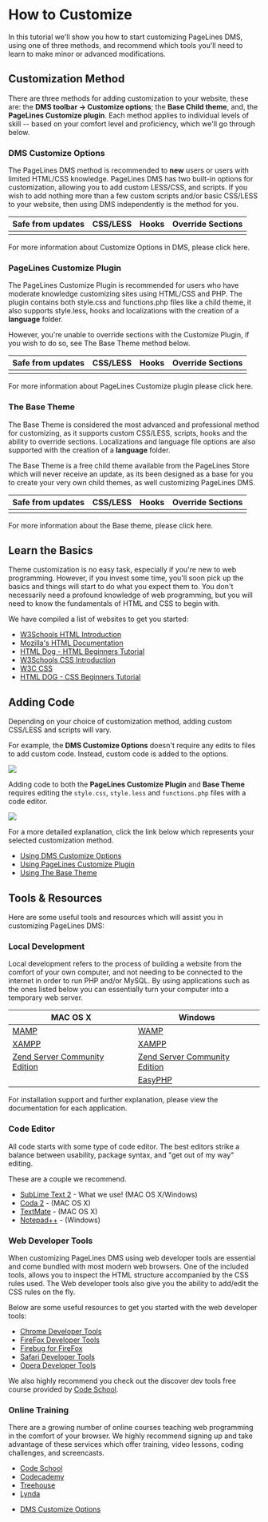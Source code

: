 # How to Customize #

In this tutorial we'll show you how to start customizing PageLines DMS, using one of three methods, and recommend which tools you'll need to learn to make minor or advanced modifications.

## Customization Method ##

There are three methods for adding customization to your website, these are: the **DMS toolbar → Customize options**; the **Base Child theme**, and, the **PageLines Customize plugin**.  Each method applies to individual levels of skill -- based on your comfort level and proficiency, which we'll go through below.

### DMS Customize Options ###

The PageLines DMS method is recommended to **new** users or users with limited HTML/CSS knowledge. PageLines DMS has two built-in options for customization, allowing you to add custom LESS/CSS, and scripts. If you wish to add nothing more than a few custom scripts and/or basic CSS/LESS to your website, then using DMS independently is the method for you.

<table class="table table-striped table-bordered table-condensed">
	<thead>
		<tr>
			<th>Safe from updates</th>
			<th>CSS/LESS</th>
			<th>Hooks</th>
			<th>Override Sections</th>
		</tr>
	</thead>
	<tbody>
		<tr>
			<td><i class="icon-ok text-success"></td>
			<td><i class="icon-ok text-success"></td>
			<td><i class="icon-remove text-error"></td>
			<td><i class="icon-remove text-error"></td>
		</tr>
	</tbody>
</table>


For more information about Customize Options in DMS, please click here.

### PageLines Customize Plugin ###

The PageLines Customize Plugin is recommended for users who have moderate knowledge customizing sites using HTML/CSS and PHP. The plugin contains both style.css and functions.php files like a child theme, it also supports style.less, hooks and localizations with the creation of a **language** folder.

However, you're unable to override sections with the Customize Plugin, if you wish to do so, see The Base Theme method below.

<table class="table table-striped table-bordered table-condensed">
	<thead>
		<tr>
			<th>Safe from updates</th>
			<th>CSS/LESS</th>
			<th>Hooks</th>
			<th>Override Sections</th>
		</tr>
	</thead>
	<tbody>
		<tr>
			<td><i class="icon-ok text-success"></td>
			<td><i class="icon-ok text-success"></td>
			<td><i class="icon-ok text-success"></td>
			<td><i class="icon-remove text-error"></td>
		</tr>
	</tbody>
</table>

For more information about PageLines Customize plugin please click here.

### The Base Theme ###

The Base Theme is considered the most advanced and professional method for customizing, as it supports custom CSS/LESS, scripts, hooks and the ability to override sections. Localizations and language file options are also supported with the creation of a **language** folder.

The Base Theme is a free child theme available from the PageLines Store which will never receive an update, as its been designed as a base for you to create your very own child themes, as well customizing PageLines DMS.

<table class="table table-striped table-bordered table-condensed">
	<thead>
		<tr>
			<th>Safe from updates</th>
			<th>CSS/LESS</th>
			<th>Hooks</th>
			<th>Override Sections</th>
		</tr>
	</thead>
	<tbody>
		<tr>
			<td><i class="icon-ok text-success"></td>
			<td><i class="icon-ok text-success"></td>
			<td><i class="icon-ok text-success"></td>
			<td><i class="icon-ok text-success"></td>
		</tr>
	</tbody>
</table>

For more information about the Base theme, please click here.

## Learn the Basics ##

Theme customization is no easy task, especially if you're new to web programming. However, if you invest some time, you'll soon pick up the basics and things will start to do what you expect them to. You don't necessarily need a profound knowledge of web programming, but you will need to know the fundamentals of HTML and CSS to begin with.

We have compiled a list of websites to get you started:

* [W3Schools HTML Introduction](http://www.w3schools.com/html/html5_intro.asp)
* [Mozilla's HTML Documentation](https://developer.mozilla.org/en-US/docs/Web/html)
* [HTML Dog - HTML Beginners Tutorial](http://www.htmldog.com/guides/html/)
* [W3Schools CSS Introduction](http://www.w3schools.com/css/default.asp)
* [W3C CSS](http://www.w3.org/Style/CSS/)
* [HTML DOG - CSS Beginners Tutorial](http://www.htmldog.com/guides/css/)

## Adding Code ##

Depending on your choice of customization method, adding custom CSS/LESS and scripts will vary. 

For example, the **DMS Customize Options** doesn't require any edits to files to add custom code. Instead, custom code is added to the options. 

![](https://raw.github.com/pagelines/Docs/master/gh-pages-template/public/img/custom-cssless-editor.jpg)

Adding code to both the **PageLines Customize Plugin** and **Base Theme** requires editing the `style.css`, `style.less` and `functions.php` files with a code editor.

![](https://raw.github.com/pagelines/Docs/master/gh-pages-template/public/img/code-editor-app.jpg)

For a more detailed explanation, click the link below which represents your selected customization method.

* [Using DMS Customize Options](/customize/dms-customize-options)
* [Using PageLines Customize Plugin](/customize/pagelines-customize-plugin)
* [Using The Base Theme](/customize/base-child-theme)

## Tools & Resources ##

Here are some useful tools and resources which will assist you in customizing PageLines DMS:

### Local Development ###

Local development refers to the process of building a website from the comfort of your own computer, and not needing to be connected to the internet in order to run PHP and/or MySQL. By using applications such as the ones listed below you can essentially turn your computer into a temporary web server.

<table class="table table-striped table-bordered">
  	<thead>
    		<tr>
      		<th>MAC OS X</th>
      		<th>Windows</th>
    		</tr>
  	</thead>
  	<tbody>
    		<tr>
      		<td><a href="http://www.mamp.info/en/index.html">MAMP</a></td>
      		<td><a href="http://www.wampserver.com/en/">WAMP</a></td>
  		</tr>
  		<tr>
      		<td><a href="http://www.apachefriends.org/en/xampp-macosx.html">XAMPP</a></td>
      		<td><a href="http://www.apachefriends.org/en/xampp-windows.html">XAMPP</a></td>
    		</tr>
    		<tr>
      		<td><a href="http://www.zend.com/en/products/server-ce/">Zend Server Community Edition</a></td>
      		<td><a href="http://www.zend.com/en/products/server-ce/">Zend Server Community Edition</a></td>
		</tr>
      		<td></td>
      		<td><a href="http://www.easyphp.org/">EasyPHP</a></td>
    		</tr>
  	</tbody>
</table>

For installation support and further explanation, please view the documentation for each application.

### Code Editor

All code starts with some type of code editor. The best editors strike a balance between usability, package syntax, and "get out of my way" editing.

These are a couple we recommend.

* [SubLime Text 2](http://www.sublimetext.com/2) - What we use! (MAC OS X/Windows)
* [Coda 2](http://panic.com/coda/) - (MAC OS X)
* [TextMate](http://macromates.com/) - (MAC OS X)
* [Notepad++](http://notepad-plus.sourceforge.net/) - (Windows)

### Web Developer Tools ###

When customizing PageLines DMS using web developer tools are essential and come bundled with most modern web browsers. One of the included tools, allows you to inspect the HTML structure accompanied by the CSS rules used. The Web developer tools also give you the ability to add/edit the CSS rules on the fly.

Below are some useful resources to get you started with the web developer tools:

* [Chrome Developer Tools](http://code.google.com/chrome/devtools/)
* [FireFox Developer Tools](https://developer.mozilla.org/en-US/docs/Tools)
* [Firebug for FireFox](http://getfirebug.com/faq/)
* [Safari Developer Tools](http://developer.apple.com/library/safari/#documentation/AppleApplications/Conceptual/Safari_Developer_Guide/1Introduction/Introduction.html#//apple_ref/doc/uid/TP40007874-CH1-SW1)
* [Opera Developer Tools](http://www.opera.com/dragonfly/documentation/)

We also highly recommend you check out the discover dev tools free course provided by [Code School](http://discover-devtools.codeschool.com/).

### Online Training ###

There are a growing number of online courses teaching web programming in the comfort of your browser. We highly recommend signing up and take advantage of these services which offer training, video lessons, coding challenges, and screencasts.

* [Code School](http://www.codeschool.com/)
* [Codecademy](http://www.codecademy.com/)
* [Treehouse](http://teamtreehouse.com/)
* [Lynda](http://www.lynda.com/)

<div class="row-fluid">
	<div class="span12">
		<ul class="pager">
  			<li class="pull-right"><a href="http://docs.pagelines.com/customize/dms-customize-options">DMS Customize Options</a> <i class="icon-arrow-right"></i></li>
		</ul>
	</div>
</div>








